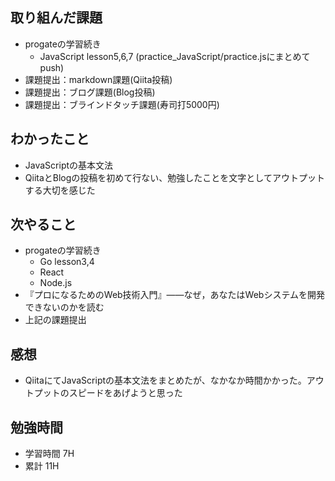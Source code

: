 ## 取り組んだ課題
- progateの学習続き
  - JavaScript lesson5,6,7 (practice_JavaScript/practice.jsにまとめてpush)
- 課題提出：markdown課題(Qiita投稿)
- 課題提出：ブログ課題(Blog投稿)
- 課題提出：ブラインドタッチ課題(寿司打5000円)

## わかったこと
- JavaScriptの基本文法
- QiitaとBlogの投稿を初めて行ない、勉強したことを文字としてアウトプットする大切を感じた

## 次やること
- progateの学習続き
  - Go lesson3,4
  - React
  - Node.js
- 『プロになるためのWeb技術入門』――なぜ，あなたはWebシステムを開発できないのかを読む
- 上記の課題提出

## 感想
- QiitaにてJavaScriptの基本文法をまとめたが、なかなか時間かかった。アウトプットのスピードをあげようと思った

## 勉強時間
- 学習時間 7H
- 累計 11H
